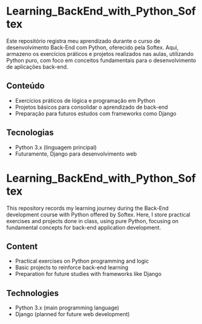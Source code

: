 # Learning_BackEnd_with_Python_Softex

Este repositório registra meu aprendizado durante o curso de desenvolvimento Back-End com Python, oferecido pela Softex. Aqui, armazeno os exercícios práticos e projetos realizados nas aulas, utilizando Python puro, com foco em conceitos fundamentais para o desenvolvimento de aplicações back-end.

## Conteúdo

- Exercícios práticos de lógica e programação em Python
- Projetos básicos para consolidar o aprendizado de back-end
- Preparação para futuros estudos com frameworks como Django

## Tecnologias

- Python 3.x (linguagem principal)
- Futuramente, Django para desenvolvimento web

# Learning_BackEnd_with_Python_Softex

This repository records my learning journey during the Back-End development course with Python offered by Softex. Here, I store practical exercises and projects done in class, using pure Python, focusing on fundamental concepts for back-end application development.

## Content

- Practical exercises on Python programming and logic
- Basic projects to reinforce back-end learning
- Preparation for future studies with frameworks like Django

## Technologies

- Python 3.x (main programming language)
- Django (planned for future web development)


